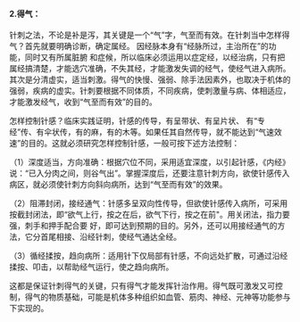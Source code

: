#### 2.得气：

针刺之法，不论是补是泻，其关键是一个“气”字，气至而有效。在针刺当中怎样得气？首先就要明确诊断，确定属经。 因经脉本身有“经脉所过，主治所在”的功能，同时又有所属脏腑 和症候，所以临床必须运用以症定经，以经治病，只有把属经搞清楚，才能选穴准确，不失其经，才能激发失调的经气，使经气进入病所。其次是分清虚实，适当刺激。得气的快慢、强弱、除手法因素外，也取决于机体的强弱，疾病的虚实。针刺要根据不同体质，不同疾病，使刺激量与病、体相适应，才能激发经气，收到“气至而有效”的目的。

怎样控制针感？临床实践证明，针感的传导，有呈带状、有呈片状、 有“专经”传、有伞状传，有的麻，有的木等。如果任其自然传导，就不能达到“气速效速”的目的。这就必须研究怎样控制针感，一般可按下述方法控制：

（1）深度适当，方向准确：根据穴位不同，采用适宜深度，以引起针感，《内经》说：“已入分肉之间，则谷气出”。掌握深度后，还要注意针刺方向，欲使针感传入病区，就必须使针刺方向斜向病所，达到“气至而有效”的效果。

（2）阻滞封闭，接经通气：针感多呈双向性传导，但欲使针感传入病所，可采用按截封闭法，即“欲气上行，按之在后，欲气下行，按之在前"。用关闭法，指力要强，刺手和押手配合要 好，即可达到预期的目的。另外，还可以用接经通气的方法，它分首尾相接、沿经针刺，使经气通达全经。

（3）循经揉按，趋向病所：适用针下仅局部有针感，不向远处扩散，可通过沿经揉按、叩击，以帮助经气运行，使之趋向病所。

这都是保证针刺得气的关键，只有得气才能发挥针治作用。得气既可激发又可控制，得气的物质基础，可能是机体多种组织如血管、筋肉、神经、元神等功能参与下实现的。
